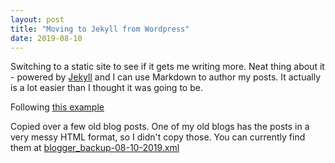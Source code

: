 ```yaml
---
layout: post
title: "Moving to Jekyll from Wordpress"
date: 2019-08-10
---
```


Switching to a static site to see if it gets me writing more. Neat thing about it - powered by [Jekyll](http://jekyllrb.com) and I can use Markdown to author my posts. It actually is a lot easier than I thought it was going to be.

Following [this example](http://jmcglone.com/guides/github-pages/)

Copied over a few old blog posts. One of my old blogs has the posts in a very messy HTML format, so I didn't copy those. You can currently find them at [blogger_backup-08-10-2019.xml](https://github.com/drazisil/drazisil.github.io/blob/master/blogger_backup-08-10-2019.xml)
